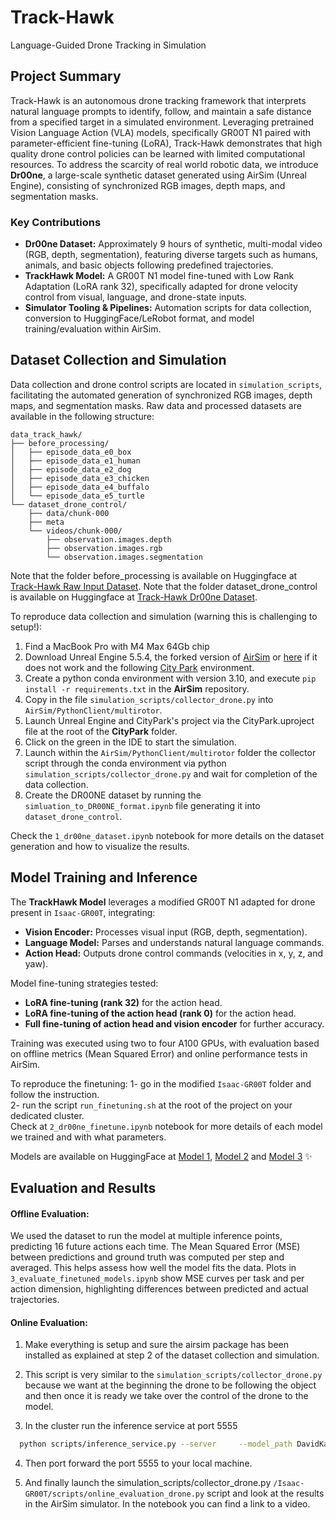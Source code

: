 # Track-Hawk

Language-Guided Drone Tracking in Simulation

## Project Summary

Track-Hawk is an autonomous drone tracking framework that interprets natural language prompts to identify, follow, and
maintain a safe distance from a specified target in a simulated environment. Leveraging pretrained Vision Language
Action (VLA) models, specifically GR00T N1 paired with parameter-efficient fine-tuning (LoRA), Track-Hawk demonstrates
that high quality drone control policies can be learned with limited computational resources. To address the scarcity of
real world robotic data, we introduce **Dr00ne**, a large-scale synthetic dataset generated using AirSim (Unreal
Engine), consisting of synchronized RGB images, depth maps, and segmentation masks.

### Key Contributions

* **Dr00ne Dataset:** Approximately 9 hours of synthetic, multi-modal video (RGB, depth, segmentation), featuring
  diverse targets such as humans, animals, and basic objects following predefined trajectories.
* **TrackHawk Model:** A GR00T N1 model fine-tuned with Low Rank Adaptation (LoRA rank 32), specifically adapted for
  drone velocity control from visual, language, and drone-state inputs.
* **Simulator Tooling & Pipelines:** Automation scripts for data collection, conversion to HuggingFace/LeRobot format,
  and model training/evaluation within AirSim.

## Dataset Collection and Simulation

Data collection and drone control scripts are located in `simulation_scripts`, facilitating the automated generation of
synchronized RGB images, depth maps, and segmentation masks. Raw data and processed datasets are available in the
following structure:

```
data_track_hawk/
├── before_processing/
│   ├── episode_data_e0_box
│   ├── episode_data_e1_human
│   ├── episode_data_e2_dog
│   ├── episode_data_e3_chicken
│   ├── episode_data_e4_buffalo
│   └── episode_data_e5_turtle
└── dataset_drone_control/
    ├── data/chunk-000
    ├── meta
    └── videos/chunk-000/
        ├── observation.images.depth
        ├── observation.images.rgb
        └── observation.images.segmentation
```

Note that the folder before_processing is available on Huggingface
at [Track-Hawk Raw Input Dataset](https://huggingface.co/datasets/DavidKalajdzic/track_hawk_before_processing/tree/main).
Note that the folder dataset_drone_control is available on Huggingface
at [Track-Hawk Dr00ne Dataset](https://huggingface.co/datasets/DavidKalajdzic/dr00ne/tree/main).

To reproduce data collection and simulation (warning this is challenging to setup!):

1. Find a MacBook Pro with M4 Max 64Gb chip
2. Download Unreal Engine 5.5.4, the forked version of [AirSim](https://github.com/OpenSourceVideoGames/AirSim)
or [here](https://drive.google.com/file/d/1JDXIQsXcHFBBpZgum81xFZM1-KNpCeXJ/view?usp=share_link) if it does not work and
the following [City Park](https://drive.google.com/file/d/1Ofippa0zpMLpgj-gZ11KP5vtPA803J5-/view?usp=sharing)
environment.     
3. Create a python conda environment with version 3.10, and execute `pip install -r requirements.txt` in the **AirSim**
repository.    
4. Copy in the file `simulation_scripts/collector_drone.py` into `AirSim/PythonClient/multirotor`.     
5. Launch Unreal Engine and CityPark's project via the CityPark.uproject file at the root of the **CityPark**
folder.    
6. Click on the green in the IDE to start the simulation.     
7. Launch within the `AirSim/PythonClient/multirotor` folder the collector script through the conda environment via
python `simulation_scripts/collector_drone.py` and wait for completion of the data collection.     
8. Create the DR00NE dataset by running the `simluation_to_DR00NE_format.ipynb` file generating it into
`dataset_drone_control`.

Check the `1_dr00ne_dataset.ipynb` notebook for more details on the dataset generation and how to visualize the results.

## Model Training and Inference

The **TrackHawk Model** leverages a modified GR00T N1 adapted for drone present in `Isaac-GR00T`, integrating:

* **Vision Encoder:** Processes visual input (RGB, depth, segmentation).
* **Language Model:** Parses and understands natural language commands.
* **Action Head:** Outputs drone control commands (velocities in x, y, z, and yaw).

Model fine-tuning strategies tested:

* **LoRA fine-tuning (rank 32)** for the action head.
* **LoRA fine-tuning of the action head (rank 0)** for the action head.
* **Full fine-tuning of action head and vision encoder** for further accuracy.

Training was executed using two to four A100 GPUs, with evaluation based on offline metrics (Mean Squared Error) and
online performance tests in AirSim.

To reproduce the finetuning:
1- go in the modified `Isaac-GR00T` folder and follow the instruction.    
2- run the script `run_finetuning.sh` at the root of the project on your dedicated cluster.    
Check at `2_dr00ne_finetune.ipynb` notebook for more details of each model we trained and with what parameters.

Models are available on HuggingFace at
[Model 1](https://huggingface.co/DavidKalajdzic/dr00ne-gr00t-lora-rank32),
[Model 2](https://huggingface.co/DavidKalajdzic/dr00ne-gr00t-lora-rank0) and
[Model 3](https://huggingface.co/DavidKalajdzic/dr00ne-gr00t-lora-rank0-vision-unfreezed) ✨

## Evaluation and Results

#### Offline Evaluation:
  We used the dataset to run the model at multiple inference points, predicting 16 future actions each time. The Mean
  Squared Error (MSE) between predictions and ground truth was computed per step and averaged. This helps assess how
  well the model fits the data. Plots in `3_evaluate_finetuned_models.ipynb` show MSE curves per task and per action
  dimension, highlighting differences between predicted and actual trajectories.

#### Online Evaluation:
  1. Make everything is setup and sure the airsim package has been installed as explained at step 2 of the dataset collection and simulation.
  2. This script is very similar to the `simulation_scripts/collector_drone.py` because we want at the beginning the drone to be following the object and then once it is ready we take over the control of the drone to the model.
  
  3. In the cluster run the inference service at port 5555
  ```bash
    python scripts/inference_service.py --server     --model_path DavidKalajdzic/dr00ne-gr00t-lora-rank0-vision-unfreezed     --embodiment_tag new_embodiment     --data_config track_hawk
  ```
  4. Then port forward the port 5555 to your local machine.

  5. And finally launch the simulation_scripts/collector_drone.py
     `/Isaac-GR00T/scripts/online_evaluation_drone.py` script and look at the results in the AirSim simulator. In the notebook you can find a link to a video.